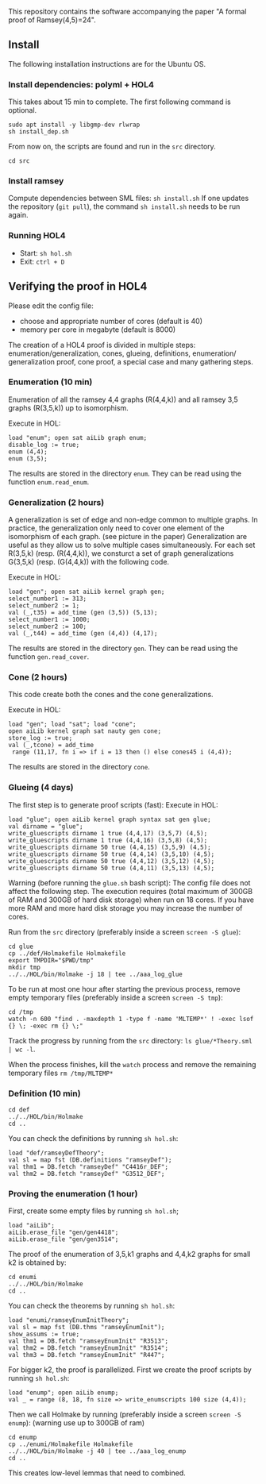 This repository contains the software accompanying the paper 
"A formal proof of Ramsey(4,5)=24". 

## Install
The following installation instructions are for the Ubuntu OS.


### Install dependencies: polyml + HOL4
This takes about 15 min to complete. The first following command is optional.
``` 
sudo apt install -y libgmp-dev rlwrap
sh install_dep.sh
```

From now on, the scripts are found and run in the `src` directory.

``` 
cd src
```

### Install ramsey
Compute dependencies between SML files: `sh install.sh`
If one updates the repository (`git pull`), 
the command `sh install.sh` needs to be run again.

### Running HOL4
- Start: `sh hol.sh`
- Exit: `ctrl + D`

## Verifying the proof in HOL4
Please edit the config file: 
- choose and appropriate number of cores (default is 40)
- memory per core in megabyte (default is 8000)

The creation of a HOL4 proof is divided in multiple steps: 
enumeration/generalization, cones, glueing, definitions, enumeration/
generalization proof, cone proof, 
a special case and many gathering steps.

### Enumeration (10 min)
Enumeration of all the ramsey 4,4 graphs (R(4,4,k)) 
and all ramsey 3,5 graphs (R(3,5,k)) up to isomorphism.

Execute in HOL:
```
load "enum"; open sat aiLib graph enum;
disable_log := true;
enum (4,4);
enum (3,5);
```

The results are stored in the directory `enum`.
They can be read using the function `enum.read_enum`.

### Generalization (2 hours)
A generalization is set of edge and non-edge common to multiple graphs.
In practice, the generalization only need to cover 
one element of the isomorphism of each graph. (see picture in the paper)
Generalization are useful as they allow us to solve multiple cases 
simultaneously. For each set R(3,5,k) (resp. (R(4,4,k)), we consturct a set of 
graph generalizations G(3,5,k) (resp. (G(4,4,k)) with the following code.

Execute in HOL:
```
load "gen"; open sat aiLib kernel graph gen;
select_number1 := 313;
select_number2 := 1;
val (_,t35) = add_time (gen (3,5)) (5,13);
select_number1 := 1000;
select_number2 := 100;
val (_,t44) = add_time (gen (4,4)) (4,17);
```

The results are stored in the directory `gen`. 
They can be read using the function `gen.read_cover`.

### Cone (2 hours)

This code create both the cones and the cone generalizations.

Execute in HOL:
```
load "gen"; load "sat"; load "cone";
open aiLib kernel graph sat nauty gen cone;
store_log := true;
val (_,tcone) = add_time 
 range (11,17, fn i => if i = 13 then () else cones45 i (4,4));
```

The results are stored in the directory `cone`. 

### Glueing (4 days)

The first step is to generate proof scripts (fast):
Execute in HOL:
```
load "glue"; open aiLib kernel graph syntax sat gen glue;
val dirname = "glue";
write_gluescripts dirname 1 true (4,4,17) (3,5,7) (4,5);
write_gluescripts dirname 1 true (4,4,16) (3,5,8) (4,5);
write_gluescripts dirname 50 true (4,4,15) (3,5,9) (4,5);
write_gluescripts dirname 50 true (4,4,14) (3,5,10) (4,5);
write_gluescripts dirname 50 true (4,4,12) (3,5,12) (4,5);
write_gluescripts dirname 50 true (4,4,11) (3,5,13) (4,5);
```

Warning (before running the `glue.sh` bash script): 
The config file does not affect the following step.
The execution requires 
(total maximum of 300GB of RAM and 300GB of hard disk storage) when run on 18 
cores. If you have more RAM and more hard disk storage you may increase the 
number of cores.

Run from the `src` directory (preferably inside a screen `screen -S glue`):
```
cd glue
cp ../def/Holmakefile Holmakefile
export TMPDIR="$PWD/tmp"
mkdir tmp
../../HOL/bin/Holmake -j 18 | tee ../aaa_log_glue
```

To be run at most one hour after starting the previous process,
remove empty temporary files (preferably inside a screen `screen -S tmp`):
```
cd /tmp
watch -n 600 "find . -maxdepth 1 -type f -name 'MLTEMP*' ! -exec lsof {} \; -exec rm {} \;"
```

Track the progress by running from the `src` directory: 
`ls glue/*Theory.sml | wc -l`.

When the process finishes, kill the `watch` process and remove the 
remaining temporary files `rm /tmp/MLTEMP*`

### Definition (10 min)
```
cd def
../../HOL/bin/Holmake 
cd ..
```

You can check the definitions by running `sh hol.sh`:
```
load "def/ramseyDefTheory";
val sl = map fst (DB.definitions "ramseyDef");
val thm1 = DB.fetch "ramseyDef" "C4416r_DEF";
val thm2 = DB.fetch "ramseyDef" "G3512_DEF";
```

### Proving the enumeration (1 hour)
First, create some empty files by running `sh hol.sh`;

```
load "aiLib";
aiLib.erase_file "gen/gen4418";
aiLib.erase_file "gen/gen3514";
```

The proof of the enumeration of 3,5,k1 graphs and 4,4,k2 graphs for small k2
is obtained by:

```
cd enumi
../../HOL/bin/Holmake
cd ..
```

You can check the theorems by running `sh hol.sh`:
```
load "enumi/ramseyEnumInitTheory";
val sl = map fst (DB.thms "ramseyEnumInit");
show_assums := true;
val thm1 = DB.fetch "ramseyEnumInit" "R3513";
val thm2 = DB.fetch "ramseyEnumInit" "R3514";
val thm3 = DB.fetch "ramseyEnumInit" "R447";
```

For bigger k2, the proof is parallelized.
First we create the proof scripts by running `sh hol.sh`:

```
load "enump"; open aiLib enump;
val _ = range (8, 18, fn size => write_enumscripts 100 size (4,4));
```

Then we call Holmake by running (preferably inside a screen `screen -S enump`):
(warning use up to 300GB of ram)
```
cd enump
cp ../enumi/Holmakefile Holmakefile
../../HOL/bin/Holmake -j 40 | tee ../aaa_log_enump
cd ..
```

This creates low-level lemmas that need to combined.




 
